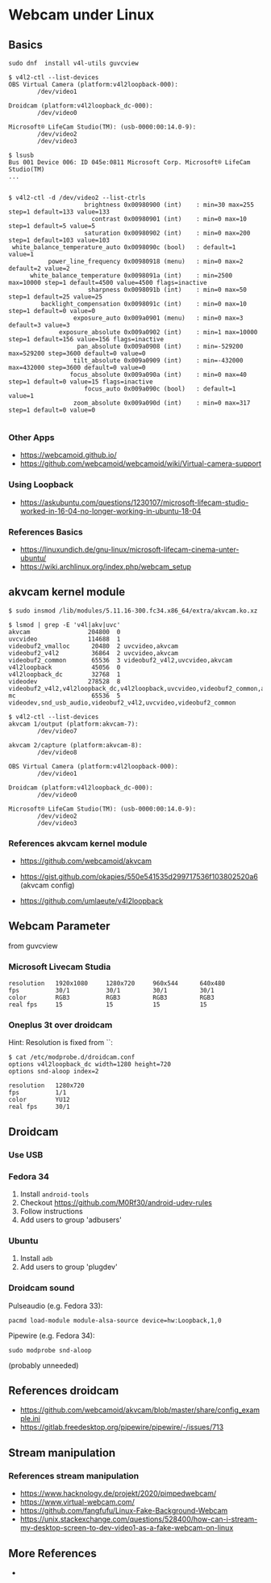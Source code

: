 # Webcam under Linux

## Basics

```
sudo dnf  install v4l-utils guvcview

$ v4l2-ctl --list-devices
OBS Virtual Camera (platform:v4l2loopback-000):
        /dev/video1

Droidcam (platform:v4l2loopback_dc-000):
        /dev/video0

Microsoft® LifeCam Studio(TM): (usb-0000:00:14.0-9):
        /dev/video2
        /dev/video3
        
$ lsusb
Bus 001 Device 006: ID 045e:0811 Microsoft Corp. Microsoft® LifeCam Studio(TM)
... 


$ v4l2-ctl -d /dev/video2 --list-ctrls
                     brightness 0x00980900 (int)    : min=30 max=255 step=1 default=133 value=133
                       contrast 0x00980901 (int)    : min=0 max=10 step=1 default=5 value=5
                     saturation 0x00980902 (int)    : min=0 max=200 step=1 default=103 value=103
 white_balance_temperature_auto 0x0098090c (bool)   : default=1 value=1
           power_line_frequency 0x00980918 (menu)   : min=0 max=2 default=2 value=2
      white_balance_temperature 0x0098091a (int)    : min=2500 max=10000 step=1 default=4500 value=4500 flags=inactive
                      sharpness 0x0098091b (int)    : min=0 max=50 step=1 default=25 value=25
         backlight_compensation 0x0098091c (int)    : min=0 max=10 step=1 default=0 value=0
                  exposure_auto 0x009a0901 (menu)   : min=0 max=3 default=3 value=3
              exposure_absolute 0x009a0902 (int)    : min=1 max=10000 step=1 default=156 value=156 flags=inactive
                   pan_absolute 0x009a0908 (int)    : min=-529200 max=529200 step=3600 default=0 value=0
                  tilt_absolute 0x009a0909 (int)    : min=-432000 max=432000 step=3600 default=0 value=0
                 focus_absolute 0x009a090a (int)    : min=0 max=40 step=1 default=0 value=15 flags=inactive
                     focus_auto 0x009a090c (bool)   : default=1 value=1
                  zoom_absolute 0x009a090d (int)    : min=0 max=317 step=1 default=0 value=0


```

### Other Apps

* https://webcamoid.github.io/
* https://github.com/webcamoid/webcamoid/wiki/Virtual-camera-support

### Using Loopback

* https://askubuntu.com/questions/1230107/microsoft-lifecam-studio-worked-in-16-04-no-longer-working-in-ubuntu-18-04

### References Basics

* https://linuxundich.de/gnu-linux/microsoft-lifecam-cinema-unter-ubuntu/
* https://wiki.archlinux.org/index.php/webcam_setup

## akvcam kernel module

```
$ sudo insmod /lib/modules/5.11.16-300.fc34.x86_64/extra/akvcam.ko.xz

$ lsmod | grep -E 'v4l|akv|uvc'
akvcam                204800  0
uvcvideo              114688  1
videobuf2_vmalloc      20480  2 uvcvideo,akvcam
videobuf2_v4l2         36864  2 uvcvideo,akvcam
videobuf2_common       65536  3 videobuf2_v4l2,uvcvideo,akvcam
v4l2loopback           45056  0
v4l2loopback_dc        32768  1
videodev              278528  8 videobuf2_v4l2,v4l2loopback_dc,v4l2loopback,uvcvideo,videobuf2_common,akvcam
mc                     65536  5 videodev,snd_usb_audio,videobuf2_v4l2,uvcvideo,videobuf2_common

$ v4l2-ctl --list-devices
akvcam 1/output (platform:akvcam-7):
        /dev/video7

akvcam 2/capture (platform:akvcam-8):
        /dev/video8

OBS Virtual Camera (platform:v4l2loopback-000):
        /dev/video1

Droidcam (platform:v4l2loopback_dc-000):
        /dev/video0

Microsoft® LifeCam Studio(TM): (usb-0000:00:14.0-9):
        /dev/video2
        /dev/video3

```

### References akvcam kernel module

* https://github.com/webcamoid/akvcam
* https://gist.github.com/okapies/550e541535d299717536f103802520a6 (akvcam config)

* https://github.com/umlaeute/v4l2loopback

## Webcam Parameter

from guvcview

### Microsoft Livecam Studia

```
resolution   1920x1080     1280x720     960x544      640x480
fps          30/1          30/1         30/1         30/1
color        RGB3          RGB3         RGB3         RGB3
real fps     15            15           15           15
```

### Oneplus 3t over droidcam

Hint: Resolution is fixed from ``:
```
$ cat /etc/modprobe.d/droidcam.conf 
options v4l2loopback_dc width=1280 height=720
options snd-aloop index=2
```

```
resolution   1280x720
fps          1/1
color        YU12
real fps     30/1
```

## Droidcam

### Use USB

### Fedora 34

1. Install `android-tools`
2. Checkout https://github.com/M0Rf30/android-udev-rules
3. Follow instructions
4. Add users to group 'adbusers'

### Ubuntu

1. Install `adb`
2. Add users to group 'plugdev'

### Droidcam sound

Pulseaudio (e.g. Fedora 33):
```
pacmd load-module module-alsa-source device=hw:Loopback,1,0
```

Pipewire (e.g. Fedora 34):
```
sudo modprobe snd-aloop
```
(probably unneeded)

## References droidcam

* https://github.com/webcamoid/akvcam/blob/master/share/config_example.ini
* https://gitlab.freedesktop.org/pipewire/pipewire/-/issues/713


## Stream manipulation


### References stream manipulation

* https://www.hacknology.de/projekt/2020/pimpedwebcam/
* https://www.virtual-webcam.com/
* https://github.com/fangfufu/Linux-Fake-Background-Webcam
* https://unix.stackexchange.com/questions/528400/how-can-i-stream-my-desktop-screen-to-dev-video1-as-a-fake-webcam-on-linux

## More References

* 
